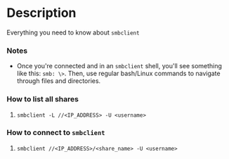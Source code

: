 # Description
Everything you need to know about ```smbclient```

### Notes
- Once you're connected and in an ```smbclient``` shell, you'll see something like this: ```smb: \>```. Then, use regular bash/Linux commands to navigate through files and directories.

### How to list all shares
1. ```smbclient -L //<IP_ADDRESS> -U <username>```
### How to connect to ```smbclient```
1. ```smbclient //<IP_ADDRESS>/<share_name> -U <username>```
